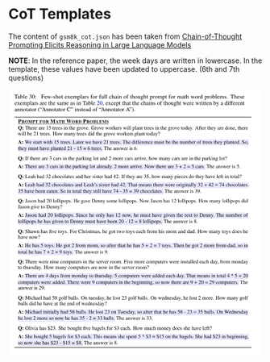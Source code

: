 # CoT Templates

The content of `gsm8k_cot.json` has been taken from [Chain-of-Thought Prompting Elicits Reasoning in Large Language Models](https://arxiv.org/abs/2201.11903)

**NOTE**: In the reference paper, the week days are written in lowercase. In the template, these values have been updated to uppercase. (6th and 7th questions)

![alt text](cot8shots.png)
